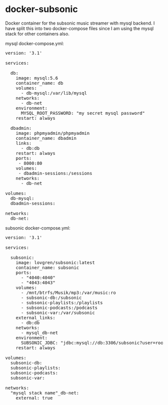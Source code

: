 # docker-subsonic
Docker container for the subsonic music streamer with mysql backend.
I have split this into two docker-compose files since I am using the mysql stack for other containers also.

mysql docker-compose.yml:
<pre>
version: '3.1'

services:

  db:
    image: mysql:5.6
    container_name: db
    volumes:
      - db-mysql:/var/lib/mysql
    networks:
      - db-net
    environment:
      MYSQL_ROOT_PASSWORD: "my secret mysql password"
    restart: always

  dbadmin:
    image: phpmyadmin/phpmyadmin
    container_name: dbadmin
    links:
      - db:db
    restart: always
    ports:
     - 8000:80
    volumes:
     - dbadmin-sessions:/sessions
    networks:
      - db-net

volumes:
  db-mysql:
  dbadmin-sessions:

networks:
  db-net:
</pre>


subsonic docker-compose.yml:
<pre>
version: '3.1'

services:

  subsonic:
    image: lovgren/subsonic:latest
    container_name: subsonic
    ports:
      - "4040:4040"
      - "4043:4043"
    volumes:
      - /mnt/btrfs/Musik/mp3:/var/music:ro
      - subsonic-db:/subsonic
      - subsonic-playlists:/playlists
      - subsonic-podcasts:/podcasts
      - subsonic-var:/var/subsonic
    external_links:
      - db:db
    networks:
      - mysql_db-net
    environment:
      SUBSONIC_JDBC: "jdbc:mysql://db:3306/subsonic?user=root&password="my secret mysql password"&characterEncoding=UTF-8"
    restart: always

volumes:
  subsonic-db: 
  subsonic-playlists: 
  subsonic-podcasts: 
  subsonic-var: 

networks:
  "mysql stack name"_db-net:
    external: true
</pre>
